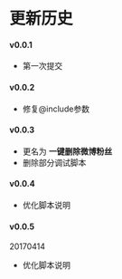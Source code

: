 # 更新历史

#### v0.0.1

- 第一次提交

#### v0.0.2

- 修复@include参数

#### v0.0.3

- 更名为 **一键删除微博粉丝**
- 删除部分调试脚本

#### v0.0.4

- 优化脚本说明

#### v0.0.5

20170414

- 优化脚本说明
